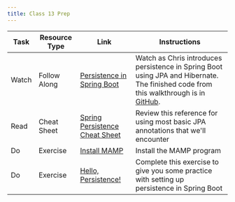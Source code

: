 ```yaml
---
title: Class 13 Prep 
---
```


Task | Resource Type | Link  | Instructions
--------------|------|------|-------------
Watch | Follow Along | [Persistence in Spring Boot][persistence-walkthrough] | Watch as Chris introduces persistence in Spring Boot using JPA and Hibernate. The finished code from this walkthrough is in [GitHub][walkthrough-code].
Read | Cheat Sheet | [Spring Persistence Cheat Sheet][cheat-sheet] | Review this reference for using most basic JPA annotations that we'll encounter
Do | Exercise | [Install MAMP][mamp] | Install the MAMP program
Do | Exercise | [Hello, Persistence!][hello-persistence] | Complete this exercise to give you some practice with setting up persistence in Spring Boot

[persistence-walkthrough]: https://www.youtube.com/watch?v=kEwiIYUFolA
[walkthrough-code]: https://github.com/LaunchCodeEducation/hello-spring/tree/walkthrough4
[mamp]: ../../materials/exercises/install-mamp
[hello-persistence]: ../../materials/exercises/hello-persistence
[cheat-sheet]: https://github.com/LaunchCodeEducation/cheatsheets/blob/master/spring-persistence/README.md
